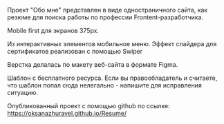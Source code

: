 Проект "Обо мне" представлен в виде одностраничного сайта, как резюме для поиска работы по профессии Frontent-разработчика.

Mobile first для экранов 375px.

<!-- Существует версия для экранов 768px и версия dekstop 1445px. -->

Из интерактивных элементов мобильное меню.
Эффект слайдера для сертификатов реализован с помощью Swiper

<!-- Анимация при скролле реализована с помощью 2-х маленьких библиотек.
Wow.js — для отслеживания положения экрана пользователя. И Animate.css с большим количеством готовых анимаций. -->

Верстка делалась по макету веб-сайта в формате Figma.

Шаблон с бесплатного ресурса.
Если вы правообладатель и считаете, что шаблон попал сюда нелегально - напишите для исправления ситуацию.

Опубликованный проект с помощью github по ссылке: https://oksanazhuravel.github.io/Resume/
